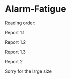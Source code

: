 # Alarm-Fatigue

Reading order:

Report 1.1

Report 1.2

Report 1.3

Report 2


Sorry for the large size
